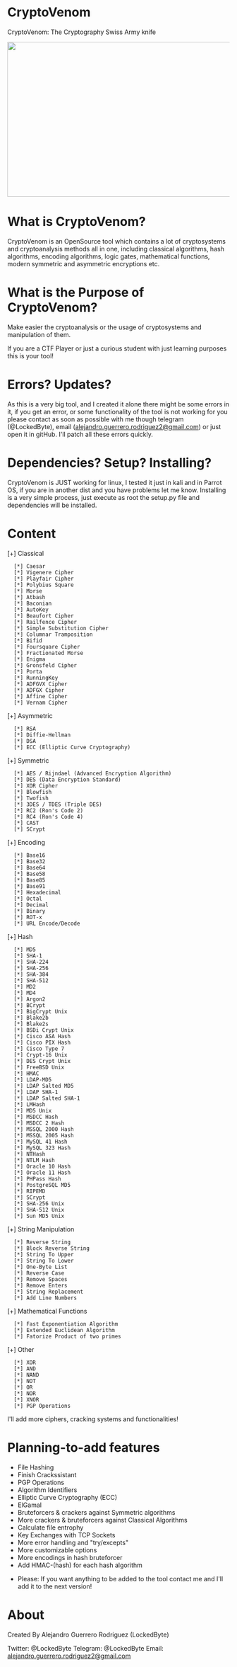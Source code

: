 # CryptoVenom
CryptoVenom: The Cryptography Swiss Army knife

<p align="center">
  <img src="cryptovenom.jpg" width="650" height="350">
</p>

# What is CryptoVenom?


CryptoVenom is an OpenSource tool which contains a lot of cryptosystems and cryptoanalysis methods all in one, including
classical algorithms, hash algorithms, encoding algorithms, logic gates, mathematical functions, modern symmetric and asymmetric encryptions etc.


# What is the Purpose of CryptoVenom?

Make easier the cryptoanalysis or the usage of cryptosystems and manipulation of them.

If you are a CTF Player or just a curious student with just learning purposes this is your tool!


# Errors? Updates?

As this is a very big tool, and I created it alone there might be some errors in it, if you get an error,
or some functionality of the tool is not working for you please contact as soon as possible with me though telegram (@LockedByte), email (alejandro.guerrero.rodriguez2@gmail.com) or just open it in gitHub. I'll patch all these errors quickly.

# Dependencies? Setup? Installing?

CryptoVenom is JUST working for linux, I tested it just in kali and in Parrot OS, if you are in another dist and you have problems let me know. Installing is a very simple process, just execute as root the setup.py file and dependencies will be installed.


# Content

[+] Classical

      [*] Caesar
      [*] Vigenere Cipher
      [*] Playfair Cipher
      [*] Polybius Square
      [*] Morse
      [*] Atbash
      [*] Baconian
      [*] AutoKey
      [*] Beaufort Cipher
      [*] Railfence Cipher
      [*] Simple Substitution Cipher
      [*] Columnar Tramposition
      [*] Bifid
      [*] Foursquare Cipher
      [*] Fractionated Morse
      [*] Enigma
      [*] Gronsfeld Cipher
      [*] Porta
      [*] RunningKey
      [*] ADFGVX Cipher
      [*] ADFGX Cipher
      [*] Affine Cipher
      [*] Vernam Cipher

      
[+] Asymmetric

      [*] RSA
      [*] Diffie-Hellman
      [*] DSA
      [*] ECC (Elliptic Curve Cryptography)
      
[+] Symmetric

      [*] AES / Rijndael (Advanced Encryption Algorithm)
      [*] DES (Data Encryption Standard)
      [*] XOR Cipher
      [*] Blowfish
      [*] Twofish
      [*] 3DES / TDES (Triple DES)
      [*] RC2 (Ron's Code 2)
      [*] RC4 (Ron's Code 4)
      [*] CAST
      [*] SCrypt

     
[+] Encoding

      [*] Base16
      [*] Base32
      [*] Base64
      [*] Base58
      [*] Base85
      [*] Base91
      [*] Hexadecimal
      [*] Octal
      [*] Decimal
      [*] Binary
      [*] ROT-x
      [*] URL Encode/Decode
      
[+] Hash

      [*] MD5
      [*] SHA-1
      [*] SHA-224
      [*] SHA-256
      [*] SHA-384
      [*] SHA-512
      [*] MD2
      [*] MD4
      [*] Argon2
      [*] BCrypt
      [*] BigCrypt Unix
      [*] Blake2b
      [*] Blake2s
      [*] BSDi Crypt Unix
      [*] Cisco ASA Hash
      [*] Cisco PIX Hash
      [*] Cisco Type 7
      [*] Crypt-16 Unix
      [*] DES Crypt Unix
      [*] FreeBSD Unix
      [*] HMAC
      [*] LDAP-MD5
      [*] LDAP Salted MD5
      [*] LDAP SHA-1
      [*] LDAP Salted SHA-1
      [*] LMHash
      [*] MD5 Unix
      [*] MSDCC Hash
      [*] MSDCC 2 Hash
      [*] MSSQL 2000 Hash
      [*] MSSQL 2005 Hash
      [*] MySQL 41 Hash
      [*] MySQL 323 Hash
      [*] NTHash
      [*] NTLM Hash
      [*] Oracle 10 Hash
      [*] Oracle 11 Hash
      [*] PHPass Hash
      [*] PostgreSQL MD5
      [*] RIPEMD
      [*] SCrypt
      [*] SHA-256 Unix
      [*] SHA-512 Unix
      [*] Sun MD5 Unix

      
      
[+] String Manipulation

      [*] Reverse String
      [*] Block Reverse String
      [*] String To Upper
      [*] String To Lower
      [*] One-Byte List
      [*] Reverse Case
      [*] Remove Spaces
      [*] Remove Enters
      [*] String Replacement
      [*] Add Line Numbers
      

[+] Mathematical Functions

      [*] Fast Exponentiation Algorithm
      [*] Extended Euclidean Algorithm
      [*] Fatorize Product of two primes

      
      
[+] Other

      [*] XOR
      [*] AND
      [*] NAND
      [*] NOT
      [*] OR
      [*] NOR
      [*] XNOR
      [*] PGP Operations
      
      
I'll add more ciphers, cracking systems and functionalities!


# Planning-to-add features

- File Hashing
- Finish Crackssistant
- PGP Operations
- Algorithm Identifiers
- Elliptic Curve Cryptography (ECC)
- ElGamal
- Bruteforcers & crackers against Symmetric algorithms
- More crackers & bruteforcers against Classical Algorithms
- Calculate file entrophy
- Key Exchanges with TCP Sockets
- More error handling and "try/excepts"
- More customizable options
- More encodings in hash bruteforcer
- Add HMAC-(hash) for each hash algorithm
 
* Please: If you want anything to be added to the tool contact me and I'll add it to the next version!

# About

Created By Alejandro Guerrero Rodriguez (LockedByte)

Twitter: @LockedByte
Telegram: @LockedByte
Email: alejandro.guerrero.rodriguez2@gmail.com

